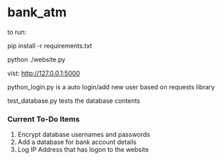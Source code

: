 # bank_atm
 
to run: 

pip install -r requirements.txt


python ./website.py

vist:
http://127.0.0.1:5000

python_login.py is a auto login/add new user based on requests library 

test_database.py tests the database contents

### Current To-Do Items ###
1. Encrypt database usernames and passwords
2. Add a database for bank account details
3. Log IP Address that has logon to the website



